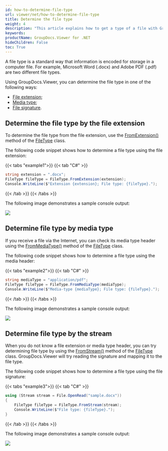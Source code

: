 ```yaml
---
id: how-to-determine-file-type
url: viewer/net/how-to-determine-file-type
title: Determine the file type
weight: 4
description: "This article explains how to get a type of a file with GroupDocs.Viewer for .NET using .NET / C#."
keywords: 
productName: GroupDocs.Viewer for .NET
hideChildren: False
toc: True
---
```

A file type is a standard way that information is encoded for storage in a computer file. For example, Microsoft Word (.docx) and Adobe PDF (.pdf) are two different file types.

Using GroupDocs.Viewer, you can determine the file type in one of the following ways:
* [File extension](#determine-file-type-by-the-file-extension);
* [Media type](#determine-file-type-by-media-type);
* [File signature](#determine-file-type-by-stream).

## Determine the file type by the file extension

To determine the file type from the file extension, use the [FromExtension()](https://reference.groupdocs.com/viewer/net/groupdocs.viewer/filetype/fromextension/#fromextension) method of the [FileType](https://reference.groupdocs.com/viewer/net/groupdocs.viewer/filetype/) class.

The following code snippet shows how to determine a file type using the file extension:

{{< tabs "example1">}}
{{< tab "C#" >}}
```cs
string extension = ".docx";
FileType fileType = FileType.FromExtension(extension);
Console.WriteLine($"Extension {extension}; File type: {fileType}.");
```
{{< /tab >}}
{{< /tabs >}}

The following image demonstrates a sample console output:

![](/viewer/net/images/how-to-determine-file-type.png)

## Determine file type by media type

If you receive a file via the Internet, you can check its media type header using the [FromMediaType()](https://reference.groupdocs.com/viewer/net/groupdocs.viewer/filetype/methods/frommediatype) method of the [FileType](https://reference.groupdocs.com/viewer/net/groupdocs.viewer/filetype) class.

The following code snippet shows how to determine a file type using the media header:

{{< tabs "example2">}}
{{< tab "C#" >}}
```cs
string mediaType = "application/pdf";
FileType fileType = FileType.FromMediaType(mediaType);
Console.WriteLine($"Media-type {mediaType}; File type: {fileType}.");
```
{{< /tab >}}
{{< /tabs >}}

The following image demonstrates a sample console output:

![](/viewer/net/images/how-to-determine-file-type_1.png)

## Determine file type by the stream

When you do not know a file extension or media type header, you can try determining file type by using the [FromStream()](https://reference.groupdocs.com/viewer/net/groupdocs.viewer/filetype/methods/fromstream) method of the [FileType](https://reference.groupdocs.com/viewer/net/groupdocs.viewer/filetype) class. GroupDocs.Viewer will try reading the signature and mapping it to the file type.

The following code snippet shows how to determine a file type using the file signature:

{{< tabs "example3">}}
{{< tab "C#" >}}
```cs
using (Stream stream = File.OpenRead("sample.docx"))
{
    FileType fileType = FileType.FromStream(stream);
    Console.WriteLine($"File type: {fileType}.");
}
```
{{< /tab >}}
{{< /tabs >}}

The following image demonstrates a sample console output:

![](/viewer/net/images/how-to-determine-file-type_2.png)
